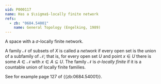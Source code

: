 ```yaml
---
uid: P000117
name: Has a $\sigma$-locally finite network
refs:
  - zb: "0684.54001"
    name: General Topology (Engelking, 1989)
---
```


A space with a $\sigma$-locally finite network.

A family $\mathcal N$ of subsets of $X$ is called a *network* if every open set is the union of a subfamily of $\mathcal N$; that is, for every open set $U$ and point $x\in U$ there is some $A\in\mathcal N$ with $x\in A\subseteq U$.  The family $\mathcal N$ is *$\sigma$-locally finite* if it is a countable union of locally finite families.

See for example page 127 of {{zb:0684.54001}}.
